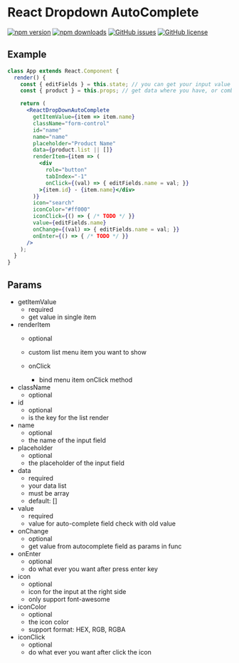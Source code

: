 # React Dropdown AutoComplete

[![npm version](https://img.shields.io/npm/v/react-dropdown-autocomplete.svg?style=flat-square)](https://www.npmjs.com/package/react-dropdown-autocomplete)
[![npm downloads](https://img.shields.io/npm/dm/react-dropdown-autocomplete.svg?style=flat-square)](https://www.npmjs.com/package/react-dropdown-autocomplete)
[![GitHub issues](https://img.shields.io/github/issues/karote00/react-autocomplete.svg?style=flat-square)](https://github.com/karote00/react-autocomplete/issues)
[![GitHub license](https://img.shields.io/github/license/karote00/react-autocomplete.svg)](https://github.com/karote00/react-autocomplete/blob/master/LICENSE)

## Example
```jsx
class App extends React.Component {
  render() {
    const { editFields } = this.state; // you can get your input value by other ways
    const { product } = this.props; // get data where you have, or combine from redux

    return (
      <ReactDropDownAutoComplete
        getItemValue={item => item.name}
        className="form-control"
        id="name"
        name="name"
        placeholder="Product Name"
        data={product.list || []}
        renderItem={item => (
          <div
            role="button"
            tabIndex="-1"
            onClick={(val) => { editFields.name = val; }}
          >{item.id} - {item.name}</div>
        )}
        icon="search"
        iconColor="#ff000"
        iconClick={() => { /* TODO */ }}
        value={editFields.name}
        onChange={(val) => { editFields.name = val; }}
        onEnter={() => { /* TODO */ }}
      />
    );
  }
}
```

## Params
- getItemValue
  - required
  - get value in single item
- renderItem
  - optional
  - custom list menu item you want to show

  - onClick
      - bind menu item onClick method
- className
  - optional
- id
  - optional
  - is the key for the list render
- name
  - optional
  - the name of the input field
- placeholder
  - optional
  - the placeholder of the input field
- data
  - required
  - your data list
  - must be array
  - default: []
- value
  - required
  - value for auto-complete field check with old value
- onChange
  - optional
  - get value from autocomplete field as params in func
- onEnter
  - optional
  - do what ever you want after press enter key
- icon
  - optional
  - icon for the input at the right side
  - only support font-awesome
- iconColor
  - optional
  - the icon color
  - support format: HEX, RGB, RGBA
- iconClick
  - optional
  - do what ever you want after click the icon
